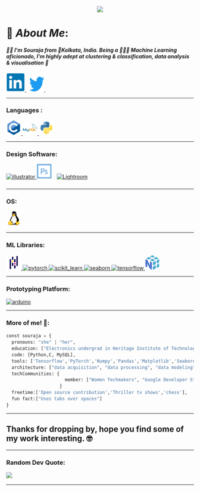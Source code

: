 
<div align="center">
<img src="https://rishavanand.github.io/static/images/greetings.gif" align="center" style="width: 60%" />
</div>  




# 💫 *About Me*:

<p><i><h4 align="left">👯‍♀️ I'm Souraja from 📍Kolkata, India. Being a 👩🏻‍💻 Machine Learning aficionado, I'm highly adept at clustering & classification, data analysis & visualisation 👀 </h4></i></p>
<p>
   <a href="https://www.linkedin.com/in/souraja-maity-948321224/">
     <img src="https://github.com/devicons/devicon/blob/master/icons/linkedin/linkedin-original.svg" alt="linkedin" height="50" width="50">  
  </a>&nbsp;
  <a href="https://twitter.com/thesouraja">
    <img src="https://github.com/devicons/devicon/blob/master/icons/twitter/twitter-original.svg" alt="github" height="40" width="40">
  </a>&nbsp;
</p>

***

<p align="left">
</p>


<h3 align="left"> Languages :</h3>
 <p align="left"><a href="https://www.cprogramming.com/" target="_blank" rel="noreferrer"> <img src="https://raw.githubusercontent.com/devicons/devicon/master/icons/c/c-original.svg" alt="c" width="40" height="40"/> </a> <a href="https://www.mysql.com/" target="_blank" rel="noreferrer"> <img src="https://raw.githubusercontent.com/devicons/devicon/master/icons/mysql/mysql-original-wordmark.svg" alt="mysql" width="40" height="40"/> </a> <a href="https://www.python.org" target="_blank" rel="noreferrer"> <img src="https://raw.githubusercontent.com/devicons/devicon/master/icons/python/python-original.svg" alt="python" width="40" height="40"/> </a> </p>
 
***

<h3 align="left">Design Software:</h3>
<p align="left"> <a href="https://www.adobe.com/in/products/illustrator.html" target="_blank" rel="noreferrer"> <img src="https://www.vectorlogo.zone/logos/adobe_illustrator/adobe_illustrator-icon.svg" alt="illustrator" width="40" height="40"/> </a> <a href="https://www.photoshop.com/en" target="_blank" rel="noreferrer"> <img src="https://raw.githubusercontent.com/devicons/devicon/master/icons/photoshop/photoshop-line.svg" alt="photoshop" width="40" height="40"/></a>
<a href="https://www.adobe.com/products/photoshop-lightroom.html" target="_blank"><img style="margin: 10px" src="https://profilinator.rishav.dev/skills-assets/lightroom.png" alt="Lightroom" height="40" /></a></p>  

***

<h3 align="left">OS:</h3>
<p align="left"><a href="https://www.linux.org/" target="_blank" rel="noreferrer"> <img src="https://raw.githubusercontent.com/devicons/devicon/master/icons/linux/linux-original.svg" alt="linux" width="40" height="40"/> </a></p> 

***

<h3 align="left">ML Libraries:</h3>
<p align="left"><a href="https://pandas.pydata.org/" target="_blank" rel="noreferrer"> <img src="https://raw.githubusercontent.com/devicons/devicon/2ae2a900d2f041da66e950e4d48052658d850630/icons/pandas/pandas-original.svg" alt="pandas" width="40" height="40"/> </a> <a href="https://pytorch.org/" target="_blank" rel="noreferrer"> <img src="https://www.vectorlogo.zone/logos/pytorch/pytorch-icon.svg" alt="pytorch" width="40" height="40"/> </a> <a href="https://scikit-learn.org/" target="_blank" rel="noreferrer"> <img src="https://upload.wikimedia.org/wikipedia/commons/0/05/Scikit_learn_logo_small.svg" alt="scikit_learn" width="40" height="40"/> </a> <a href="https://seaborn.pydata.org/" target="_blank" rel="noreferrer"> <img src="https://seaborn.pydata.org/_images/logo-mark-lightbg.svg" alt="seaborn" width="40" height="40"/> </a> <a href="https://www.tensorflow.org" target="_blank" rel="noreferrer"> <img src="https://www.vectorlogo.zone/logos/tensorflow/tensorflow-icon.svg" alt="tensorflow" width="40" height="40"/> </a><img src="https://github.com/devicons/devicon/blob/master/icons/numpy/numpy-original.svg"  title="Numpy" alt="Numpy" width="40" height="40"/>&nbsp; </p>

***

<h3 align="left">Prototyping Platform:</h3>
<p align="left"> <a href="https://www.arduino.cc/" target="_blank" rel="noreferrer"> <img src="https://cdn.worldvectorlogo.com/logos/arduino-1.svg" alt="arduino" width="40" height="40"/> </a></p>

***

<h3 align="left">More of me! 🍕:</h3>

```python
const souraja = {
  pronouns: "she" | "her",
  education: ["Electronics undergrad in Heritage Institute of Technology"],
  code: [Python,C, MySQL],
  tools: ['Tensorflow','PyTorch','Numpy','Pandas','Matplotlib','Seaborn','Scikit-Learn','Jupyter Notebook','VS Code'],
  architecture: ["data acquisition", "data processing", "data modeling", "execution", "deployment"],
  techCommunities: {
                      member: ["Women Techmakers", "Google Developer Students Club HIT"]
                    }
  freetime:['Open source contribution','Thriller tv shows','chess'],
  fun fact:["Uses tabs over spaces"]
}
```

***


<h2 align="left" >Thanks for dropping by, hope you find some of my work interesting. 🤓</h2>


***

### Random Dev Quote:
![](https://quotes-github-readme.vercel.app/api?type=horizontal&theme=gruvbox)


---


<!-- Proudly created by souraja -->







<!--
**souraja/souraja** is a ✨ _special_ ✨ repository because its `README.md` (this file) appears on your GitHub profile.

-->
